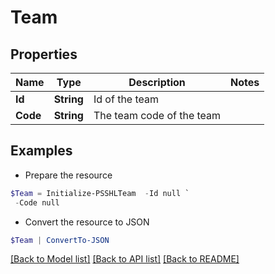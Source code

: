 # Team
## Properties

Name | Type | Description | Notes
------------ | ------------- | ------------- | -------------
**Id** | **String** | Id of the team | 
**Code** | **String** | The team code of the team | 

## Examples

- Prepare the resource
```powershell
$Team = Initialize-PSSHLTeam  -Id null `
 -Code null
```

- Convert the resource to JSON
```powershell
$Team | ConvertTo-JSON
```

[[Back to Model list]](../README.md#documentation-for-models) [[Back to API list]](../README.md#documentation-for-api-endpoints) [[Back to README]](../README.md)


